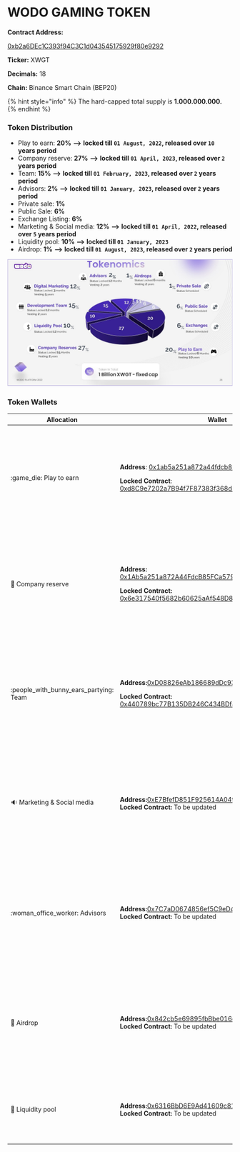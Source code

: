 # WODO GAMING TOKEN

**Contract Address:**&#x20;

[0xb2a6DEc1C393f94C3C1d043545175929f80e9292](https://bscscan.com/address/0xb2a6DEc1C393f94C3C1d043545175929f80e9292)

**Ticker:** XWGT

**Decimals:** 18

**Chain:** Binance Smart Chain (BEP20)

{% hint style="info" %}
The hard-capped total supply is **1.000.000.000.**
{% endhint %}

### **Token Distribution**

* Play to earn: **20%** **-->** **locked till `01 August, 2022`, released over `10` years period**
* Company reserve: **27%** **-->** **locked till `01 April, 2023`, released over `2` years period**
* Team: **15%** **-->** **locked till `01 February, 2023`, released over `2` years period**
* Advisors: **2%** **-->** **locked till `01 January, 2023`, released over `2` years period**
* Private sale: **1%** &#x20;
* Public Sale: **6%** &#x20;
* Exchange Listing: **6%** &#x20;
* Marketing & Social media: **12%** **-->** **locked till `01 April, 2022`, released over `5` years period**
* Liquidity pool: **10%** **-->** **locked till `01 January, 2023`**
* Airdrop: **1%** **-->** **locked till `01 August, 2023`, released over `2` years period**

![](../../.gitbook/assets/Slide26.JPG)

### Token Wallets

| Allocation                                 | Wallet                                                                                                                                                                                                                                                                                                                                   | Lock                                                                                                                                                                                |
| ------------------------------------------ | ---------------------------------------------------------------------------------------------------------------------------------------------------------------------------------------------------------------------------------------------------------------------------------------------------------------------------------------- | ----------------------------------------------------------------------------------------------------------------------------------------------------------------------------------- |
| :game\_die: Play to earn                   | <p><strong>Address</strong>: <a href="https://bscscan.com/address/0x1ab5a251a872a44fdcb85fca5793e676bd7ab72a">0x1ab5a251a872a44fdcb85fca5793e676bd7ab72a</a></p><p><strong>Locked Contract</strong>: <a href="https://bscscan.com/address/0x6e317540f5682b60625aAf548D83D4F917F74Fb1">0xd8C9e7202a7B94f7F87383f368d51fee7Aa05c25</a></p> | <p><strong><code>Unlock Date:</code></strong><code>  01 August , 2022</code><br><strong>Vesting:</strong> Released over <strong>10</strong> years once the locking is revoked.</p>  |
| :briefcase: Company reserve                | <p><strong>Address:</strong> <a href="https://bscscan.com/address/0x1Ab5a251a872A44FdcB85FCa5793E676bD7aB72A">0x1Ab5a251a872A44FdcB85FCa5793E676bD7aB72A</a></p><p><strong>Locked Contract:</strong> <a href="https://bscscan.com/address/0x6e317540f5682b60625aAf548D83D4F917F74Fb1">0x6e317540f5682b60625aAf548D83D4F917F74Fb1</a></p> | <p><strong><code>Unlock Date:</code></strong><code>  01 April , 2023</code><br><strong>Vesting:</strong> Released over <strong>2</strong> years once the locking is revoked.</p>    |
| :people\_with\_bunny\_ears\_partying: Team | <p><strong>Address:</strong><a href="https://bscscan.com/address/0xD08826eAb186689dDc939571640a46fE01478B5C">0xD08826eAb186689dDc939571640a46fE01478B5C</a></p><p><strong>Locked Contract:</strong> <a href="https://bscscan.com/address/0x440789bc77B135DB246C434BDf8B3693b85F3CC2">0x440789bc77B135DB246C434BDf8B3693b85F3CC2</a></p>  | <p><strong><code>Unlock Date:</code></strong><code>  01 February , 2023</code><br><strong>Vesting:</strong> Released over <strong>2</strong> years once the locking is revoked.</p> |
| :sound: Marketing & Social media           | <p><strong>Address:</strong><a href="https://bscscan.com/address/0xE7BfefD851F925614A04929C1b834CE337e95C59">0xE7BfefD851F925614A04929C1b834CE337e95C59</a><br><strong>Locked Contract:</strong> To be updated</p>                                                                                                                       | <p><strong><code>Unlock Date:</code></strong><code>  01 August , 2022</code><br><strong>Vesting:</strong> Released over <strong>10</strong> years once the locking is revoked.</p>  |
| :woman\_office\_worker: Advisors           | <p><strong>Address:</strong><a href="https://bscscan.com/address/0x7C7aD0674856ef5C9eD4F1F72533D94e86a5388D">0x7C7aD0674856ef5C9eD4F1F72533D94e86a5388D</a><br><strong>Locked Contract:</strong> To be updated</p>                                                                                                                       | <p><strong><code>Unlock Date:</code></strong><code>  01 February , 2023</code><br><strong>Vesting:</strong> Released over <strong>2</strong> years once the locking is revoked.</p> |
| :gift: Airdrop                             | <p><strong>Address:</strong><a href="https://bscscan.com/address/0x7C7aD0674856ef5C9eD4F1F72533D94e86a5388D">0x842cb5e69895fbBbe016c95d3b739e0251Ed16C3</a><br><strong>Locked Contract:</strong> To be updated</p>                                                                                                                       | <p><strong><code>Unlock Date:</code></strong><code>  01 August , 2022</code><br><strong>Vesting:</strong> Released over <strong>2</strong> years once the locking is revoked.</p>   |
| :8ball: Liquidity pool                     | <p><strong>Address:</strong><a href="https://bscscan.com/address/0x6316BbD6E9Ad41609c81a72F4ee0C5936dbE117b">0x6316BbD6E9Ad41609c81a72F4ee0C5936dbE117b</a><br><strong>Locked Contract:</strong> To be updated</p>                                                                                                                       | <p><strong><code>Unlock Date:</code></strong><code>  01 February , 2023</code><br><strong>Vesting:</strong> none</p>                                                                |
